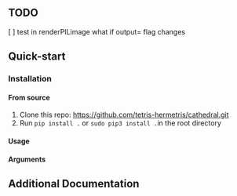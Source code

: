## TODO

[ ] test in renderPILimage what if output= flag changes


## Quick-start

### Installation

#### From source

1. Clone this repo: https://github.com/tetris-hermetris/cathedral.git
2. Run ```pip install .``` or ```sudo pip3 install .```in the root directory


#### Usage

#### Arguments

## Additional Documentation
